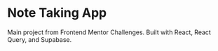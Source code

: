 # Note Taking App

Main project from Frontend Mentor Challenges. Built with React, React Query, and Supabase.
